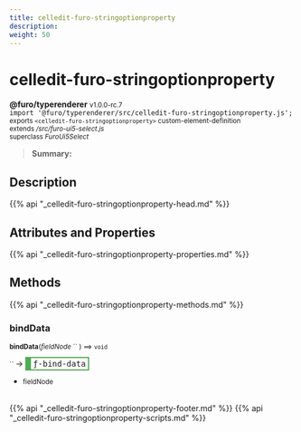```yaml
---
title: celledit-furo-stringoptionproperty
description: 
weight: 50
---
```


# celledit-furo-stringoptionproperty
**@furo/typerenderer** <small>v1.0.0-rc.7</small>
<br>`import '@furo/typerenderer/src/celledit-furo-stringoptionproperty.js';`<small>
<br>exports `<celledit-furo-stringoptionproperty>` custom-element-definition
<br>extends */src/furo-ui5-select.js*
<br>superclass *FuroUi5Select*</small>

> **Summary:** 

## Description



{{% api "_celledit-furo-stringoptionproperty-head.md" %}}

## Attributes and Properties
{{% api "_celledit-furo-stringoptionproperty-properties.md" %}}




## Methods
{{% api "_celledit-furo-stringoptionproperty-methods.md" %}}


### **bindData**
<small>**bindData**(*fieldNode* `` ) ⟹ `void`</small>

<small>`` </small> →
<span  style="border-width:2px 2px 2px 10px; border-style: solid;border-color:  rgb(76, 175, 80);font-family:monospace; padding:2px 4px;">ƒ-bind-data</span>



- <small>fieldNode </small>
<br><br>




{{% api "_celledit-furo-stringoptionproperty-footer.md" %}}
{{% api "_celledit-furo-stringoptionproperty-scripts.md" %}}
